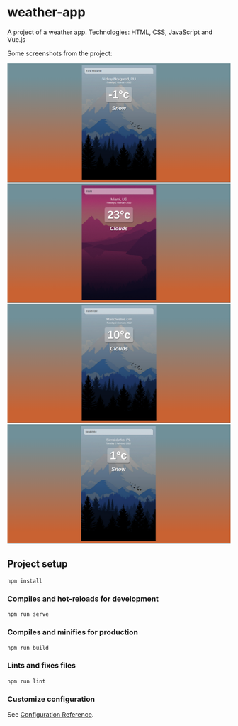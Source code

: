 # weather-app

A project of a weather app. Technologies: HTML, CSS, JavaScript and Vue.js

Some screenshots from the project:

![screenshot](screenshots/weather1.png)
![screenshot](screenshots/weather2.png)
![screenshot](screenshots/weather3.png)
![screenshot](screenshots/weather4.png)

## Project setup
```
npm install
```

### Compiles and hot-reloads for development
```
npm run serve
```

### Compiles and minifies for production
```
npm run build
```

### Lints and fixes files
```
npm run lint
```

### Customize configuration
See [Configuration Reference](https://cli.vuejs.org/config/).
